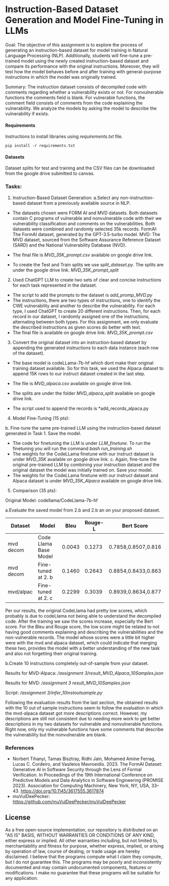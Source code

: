 

# Instruction-Based Dataset Generation and Model Fine-Tuning in LLMs

Goal: The objective of this assignment is to explore the process of generating an instruction-based dataset for model training in Natural Language Processing (NLP). Additionally, students will fine-tune a pre-trained model using the newly created instruction-based dataset and compare its performance with the original instructions. Moreover, they will test how the model behaves before and after training with general-purpose instructions in which the model was originally trained.

Summary: The instruction dataset consists of decompiled code with comments regarding whether a vulnerability exists or not. For nonvulnerable functions the comments field is blank. For vulnerable functions, the comment field consists of comments from the code explaining the vulnerability. We analyze the models by asking the model to describe the vulnerability if exists.

#### Requirements

Instructions to install libraries using *requirements.txt* file.

```shell
pip install -r requirements.txt
```
#### Datasets 
Dataset splits for test and training and the CSV files can be downloaded from the google drive submitted to canvas. 
### Tasks:
1. Instruction-Based Dataset Generation:
a.Select any non-instruction-based dataset from a previously available source in NLP.
- The datasets chosen were FORM AI and MVD datasets. Both datasets contain C programs of vulnerable and nonvulnerable code with their we vulnerability classification and comments on the vulnerabilities. Both datasets were combined and randomly selected 35k records. 
FormAI: The FormAI dataset, generated by the GPT-3.5-turbo model. 
MVD: The MVD dataset, sourced from the Software Assurance Reference Dataset (SARD) and the National Vulnerability Database (NVD).

- The final file is *MVD_35K_prompt.csv* available on google drive link. 

- To create the Test and Train splits we use *split_dataset.py*. The splits are under the google drive link.  *MVD_35K_prompt_split*

2. Used ChatGPT LLM to create two sets of clear and concise instructions for each task represented in the dataset. 

- The script to add the prompts to the dataset is *add_promp_MVD.py* 
- The instructions, there are two types of instructions, one to identify the CWE vulnerability and another to describe the vulnerability. For each type, I used ChatGPT to create 20 different instructions. Then, for each record in our dataset, I randomly assigned one of the instructions, alternating between both types. For this assignment, we only evaluate the described instructions as given scores do better with text. 
- The final file is available on google drive link: *MVD_35K_prompt.csv*

3. Convert the original dataset into an instruction-based dataset by appending the generated instructions to each data instance (each row of the dataset).

- The base model is codeLLama-7b-hf which dont make their original training dataset available. So for this task, we used the Alpaca dataset to append 15K rows to our instruct dataset created in the last step. 

- The file is *MVD_alpaca.csv* available on google drive link. 
- The splits are under the folder *MVD_alpaca_split* available on google drive link. 
- The script used to append the records is *add_records_alpaca.py

4. Model Fine-Tuning (15 pts):

b. Fine-tune the same pre-trained LLM using the instruction-based dataset generated in Task 1. Save the model.

- The code for finetuning the LLM is under *LLM_finetune*. To run the finetuning you will run the command *bash run_training.sh*
- The weights for the CodeLLama finetune with our instruct dataset is under *MVD_35K* available on google drive link. 
c. Again, fine-tune the original pre-trained LLM by combining your instruction dataset and the original dataset the model was initially trained on. Save your model.
- The weights for the CodeLLama finetune with our instruct dataset and Alpaca dataset is under *MVD_35K_Alpaca* available on google drive link. 


5. Comparison (35 pts):

Original Model: codellama/CodeLlama-7b-hf

a.Evaluate the saved model from 2.b and 2.b an on your proposed dataset.

| Dataset | Model                 | Bleu | Rouge-L | Bert Score        | 
|---------|-----------------------|------|---------|-------------------|
|mvd decom| Code Llama Base Model |0.0043|0.1273   |0.7858,0.8507,0.816|           
|mvd decom| Fine-tuned at 2. b    |0.1460|0.2643   |0.8854,0.8433,0.863|           
|mvd/alpac| Fine-tuned at 2. c    |0.2299|0.3039   |0.8939,0.8634,0.877|           
 
Per our results, the original CodeLlama had pretty low scores, which probably is due to codeLlama not being able to understand the decompiled code. After the training we saw the scores increase, especially the Bert score. For the Bleu and Rouge score, the low score might be related to not having good comments explaining and describing the vulnerabilities and the non-vulnerable records. The model whose scores were a little bit higher were with the mvd and alpaca dataset, which could indicate that merging these two, provides the model with a better understanding of the new task and also not forgetting their original training.  

b.Create 10 instructions completely out-of-sample from your dataset. 

Results for MVD-Alpaca: */assignment 3/result_MVD_Alpaca_10Samples.json*

Results for MVD: */assignment 3 result_MVD_10Samples.json*

Script: */assignment 3/infer_10instoutsample.py*

Following the evaluation results from the last section, the obtained results with the 10 out of sample instructions seem to follow the evaluation in which the mvd-alpaca dataset got more descriptions correct. However, my descriptions are still not consistent due to needing more work to get better descriptions in my two datasets for vulnerable and nonvulnerable functions. Right now, only my vulnerable functions have some comments that describe the vulnerability but the nonvulnerable are blank. 

### References

- Norbert Tihanyi, Tamas Bisztray, Ridhi Jain, Mohamed Amine Ferrag, Lucas C. Cordeiro, and Vasileios Mavroeidis. 2023. The FormAI Dataset: Generative AI in Software Security through the Lens of Formal Verification. In Proceedings of the 19th International Conference on Predictive Models and Data Analytics in Software Engineering (PROMISE 2023). Association for Computing Machinery, New York, NY, USA, 33–43. https://doi.org/10.1145/3617555.3617874
- muVulDeePecker: https://github.com/muVulDeePecker/muVulDeePecker

## License
As a free open-source implementation, our repository is distributed on an "AS IS" BASIS, WITHOUT WARRANTIES OR CONDITIONS OF ANY KIND, either express or implied. All other warranties including, but not limited to, merchantability and fitness for purpose, whether express, implied, or arising by operation of law, course of dealing, or trade usage are hereby disclaimed. I believe that the programs compute what I claim they compute, but I do not guarantee this. The programs may be poorly and inconsistently documented and may contain undocumented components, features or modifications. I make no guarantee that these programs will be suitable for any application.

